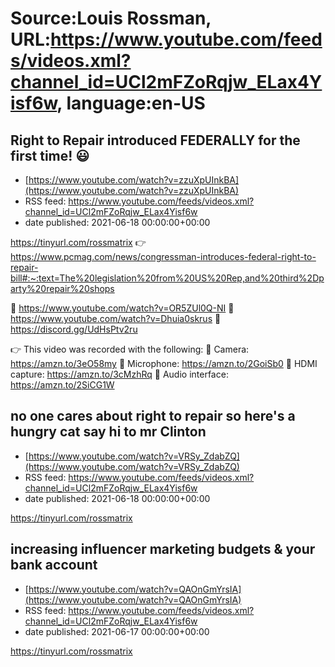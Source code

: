 # Source:Louis Rossman, URL:https://www.youtube.com/feeds/videos.xml?channel_id=UCl2mFZoRqjw_ELax4Yisf6w, language:en-US

## Right to Repair introduced FEDERALLY for the first time! 😃
 - [https://www.youtube.com/watch?v=zzuXpUInkBA](https://www.youtube.com/watch?v=zzuXpUInkBA)
 - RSS feed: https://www.youtube.com/feeds/videos.xml?channel_id=UCl2mFZoRqjw_ELax4Yisf6w
 - date published: 2021-06-18 00:00:00+00:00

https://tinyurl.com/rossmatrix
👉 https://www.pcmag.com/news/congressman-introduces-federal-right-to-repair-bill#:~:text=The%20legislation%20from%20US%20Rep,and%20third%2Dparty%20repair%20shops

🔵 https://www.youtube.com/watch?v=OR5ZUl0Q-NI
🔵 https://www.youtube.com/watch?v=Dhuia0skrus
🔵 https://discord.gg/UdHsPtv2ru

👉 This video was recorded with the following:
🔵 Camera: https://amzn.to/3eO58my
🔵 Microphone: https://amzn.to/2GoiSb0
🔵 HDMI capture: https://amzn.to/3cMzhRq
🔵 Audio interface: https://amzn.to/2SiCG1W

## no one cares about right to repair so here's a hungry cat say hi to mr Clinton
 - [https://www.youtube.com/watch?v=VRSy_ZdabZQ](https://www.youtube.com/watch?v=VRSy_ZdabZQ)
 - RSS feed: https://www.youtube.com/feeds/videos.xml?channel_id=UCl2mFZoRqjw_ELax4Yisf6w
 - date published: 2021-06-18 00:00:00+00:00

https://tinyurl.com/rossmatrix

## increasing influencer marketing budgets & your bank account
 - [https://www.youtube.com/watch?v=QAOnGmYrsIA](https://www.youtube.com/watch?v=QAOnGmYrsIA)
 - RSS feed: https://www.youtube.com/feeds/videos.xml?channel_id=UCl2mFZoRqjw_ELax4Yisf6w
 - date published: 2021-06-17 00:00:00+00:00

https://tinyurl.com/rossmatrix

